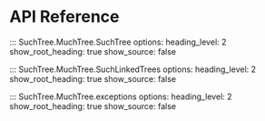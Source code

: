 # API Reference

::: SuchTree.MuchTree.SuchTree
    options:
      heading_level: 2
      show_root_heading: true
      show_source: false

::: SuchTree.MuchTree.SuchLinkedTrees
    options:
      heading_level: 2
      show_root_heading: true
      show_source: false

::: SuchTree.MuchTree.exceptions
    options:
      heading_level: 2
      show_root_heading: true
      show_source: false
